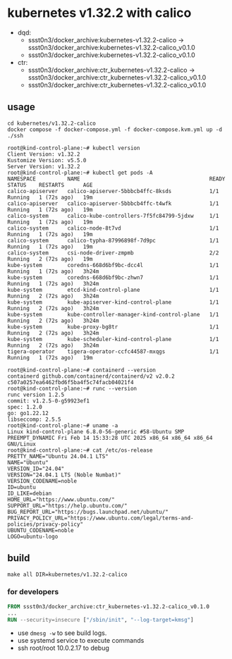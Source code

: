 # kubernetes v1.32.2 with calico

* dqd:
  * ssst0n3/docker_archive:kubernetes-v1.32.2-calico -> ssst0n3/docker_archive:kubernetes-v1.32.2-calico_v0.1.0
  * ssst0n3/docker_archive:kubernetes-v1.32.2-calico_v0.1.0
* ctr:
  * ssst0n3/docker_archive:ctr_kubernetes-v1.32.2-calico -> ssst0n3/docker_archive:ctr_kubernetes-v1.32.2-calico_v0.1.0
  * ssst0n3/docker_archive:ctr_kubernetes-v1.32.2-calico_v0.1.0

## usage

```shell
cd kubernetes/v1.32.2-calico
docker compose -f docker-compose.yml -f docker-compose.kvm.yml up -d
./ssh
```

```shell
root@kind-control-plane:~# kubectl version
Client Version: v1.32.2
Kustomize Version: v5.5.0
Server Version: v1.32.2
root@kind-control-plane:~# kubectl get pods -A
NAMESPACE          NAME                                         READY   STATUS    RESTARTS      AGE
calico-apiserver   calico-apiserver-5bbbcb4ffc-8ksds            1/1     Running   1 (72s ago)   19m
calico-apiserver   calico-apiserver-5bbbcb4ffc-t4wfk            1/1     Running   1 (72s ago)   19m
calico-system      calico-kube-controllers-7f5fc84799-5jdxw     1/1     Running   1 (72s ago)   19m
calico-system      calico-node-8t7vd                            1/1     Running   1 (72s ago)   19m
calico-system      calico-typha-87996898f-7d9pc                 1/1     Running   1 (72s ago)   19m
calico-system      csi-node-driver-zmpmb                        2/2     Running   2 (72s ago)   19m
kube-system        coredns-668d6bf9bc-dcc4l                     1/1     Running   1 (72s ago)   3h24m
kube-system        coredns-668d6bf9bc-zhwn7                     1/1     Running   1 (72s ago)   3h24m
kube-system        etcd-kind-control-plane                      1/1     Running   2 (72s ago)   3h24m
kube-system        kube-apiserver-kind-control-plane            1/1     Running   2 (72s ago)   3h24m
kube-system        kube-controller-manager-kind-control-plane   1/1     Running   2 (72s ago)   3h24m
kube-system        kube-proxy-bg8tr                             1/1     Running   2 (72s ago)   3h24m
kube-system        kube-scheduler-kind-control-plane            1/1     Running   2 (72s ago)   3h24m
tigera-operator    tigera-operator-ccfc44587-mxqgs              1/1     Running   1 (72s ago)   19m
```

```shell
root@kind-control-plane:~# containerd --version
containerd github.com/containerd/containerd/v2 v2.0.2 c507a0257ea6462fbd6f5ba4f5c74facb04021f4
root@kind-control-plane:~# runc --version
runc version 1.2.5
commit: v1.2.5-0-g59923ef1
spec: 1.2.0
go: go1.22.12
libseccomp: 2.5.5
root@kind-control-plane:~# uname -a
Linux kind-control-plane 6.8.0-56-generic #58-Ubuntu SMP PREEMPT_DYNAMIC Fri Feb 14 15:33:28 UTC 2025 x86_64 x86_64 x86_64 GNU/Linux
root@kind-control-plane:~# cat /etc/os-release 
PRETTY_NAME="Ubuntu 24.04.1 LTS"
NAME="Ubuntu"
VERSION_ID="24.04"
VERSION="24.04.1 LTS (Noble Numbat)"
VERSION_CODENAME=noble
ID=ubuntu
ID_LIKE=debian
HOME_URL="https://www.ubuntu.com/"
SUPPORT_URL="https://help.ubuntu.com/"
BUG_REPORT_URL="https://bugs.launchpad.net/ubuntu/"
PRIVACY_POLICY_URL="https://www.ubuntu.com/legal/terms-and-policies/privacy-policy"
UBUNTU_CODENAME=noble
LOGO=ubuntu-logo
```

## build

```shell
make all DIR=kubernetes/v1.32.2-calico
```


### for developers

```dockerfile
FROM ssst0n3/docker_archive:ctr_kubernetes-v1.32.2-calico_v0.1.0
...
RUN --security=insecure ["/sbin/init", "--log-target=kmsg"]
```

* use `dmesg -w` to see build logs.
* use systemd service to execute commands
* ssh root/root 10.0.2.17 to debug

